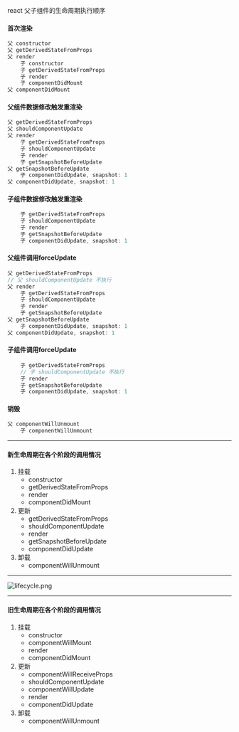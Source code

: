 react 父子组件的生命周期执行顺序

#### 首次渲染

```js
父 constructor
父 getDerivedStateFromProps
父 render
    子 constructor
    子 getDerivedStateFromProps
    子 render
    子 componentDidMount
父 componentDidMount
```



#### 父组件数据修改触发重渲染

```js
父 getDerivedStateFromProps
父 shouldComponentUpdate
父 render
    子 getDerivedStateFromProps
    子 shouldComponentUpdate
    子 render
    子 getSnapshotBeforeUpdate
父 getSnapshotBeforeUpdate
	子 componentDidUpdate, snapshot: 1
父 componentDidUpdate, snapshot: 1
```



#### 子组件数据修改触发重渲染

```js
    子 getDerivedStateFromProps
    子 shouldComponentUpdate
    子 render
    子 getSnapshotBeforeUpdate
    子 componentDidUpdate, snapshot: 1
```



#### 父组件调用forceUpdate

```js
父 getDerivedStateFromProps
// 父 shouldComponentUpdate 不执行
父 render
    子 getDerivedStateFromProps
    子 shouldComponentUpdate
    子 render
    子 getSnapshotBeforeUpdate
父 getSnapshotBeforeUpdate
	子 componentDidUpdate, snapshot: 1
父 componentDidUpdate, snapshot: 1
```



#### 子组件调用forceUpdate

```js
    子 getDerivedStateFromProps
    // 子 shouldComponentUpdate 不执行
    子 render
    子 getSnapshotBeforeUpdate
    子 componentDidUpdate, snapshot: 1
```



#### 销毁

```js
父 componentWillUnmount
	子 componentWillUnmount
```



---

#### 新生命周期在各个阶段的调用情况

1. 挂载 
   - constructor
   - getDerivedStateFromProps
   - render
   - componentDidMount
2. 更新 
   - getDerivedStateFromProps
   - shouldComponentUpdate
   - render
   - getSnapshotBeforeUpdate
   - componentDidUpdate
3. 卸载 
   - componentWillUnmount

 

---

![lifecycle.png](https://i.loli.net/2019/06/26/5d1372f95bf2b87751.png)



---

#### 旧生命周期在各个阶段的调用情况

1. 挂载 
   - constructor
   - componentWillMount
   - render
   - componentDidMount
2. 更新 
   - componentWillReceiveProps
   - shouldComponentUpdate
   - componentWillUpdate
   - render
   - componentDidUpdate
3. 卸载 
   - componentWillUnmount